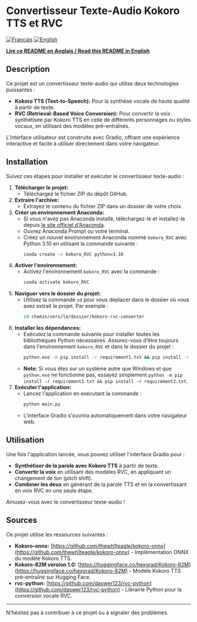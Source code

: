# Convertisseur Texte-Audio Kokoro TTS et RVC

[![Français](https://img.shields.io/badge/Langue-Français-blue.svg)](./README_FR.md)
[![English](https://img.shields.io/badge/Language-English-green.svg)](./README_EN.md)

[**Lire ce README en Anglais / Read this README in English**](./README_EN.md)

## Description

Ce projet est un convertisseur texte-audio qui utilise deux technologies puissantes :

*   **Kokoro TTS (Text-to-Speech):**  Pour la synthèse vocale de haute qualité à partir de texte.
*   **RVC (Retrieval-Based Voice Conversion):**  Pour convertir la voix synthétisée par Kokoro TTS en celle de différents personnages ou styles vocaux, en utilisant des modèles pré-entraînés.

L'interface utilisateur est construite avec Gradio, offrant une expérience interactive et facile à utiliser directement dans votre navigateur.

## Installation

Suivez ces étapes pour installer et exécuter le convertisseur texte-audio :

1.  **Télécharger le projet:**
    *   Téléchargez le fichier ZIP du dépôt GitHub.
2.  **Extraire l'archive:**
    *   Extrayez le contenu du fichier ZIP dans un dossier de votre choix.
3.  **Créer un environnement Anaconda:**
    *   Si vous n'avez pas Anaconda installé, téléchargez-le et installez-le depuis [le site officiel d'Anaconda](https://www.anaconda.com/products/distribution).
    *   Ouvrez Anaconda Prompt ou votre terminal.
    *   Créez un nouvel environnement Anaconda nommé `kokoro_RVC` avec Python 3.10 en utilisant la commande suivante :
        ```bash
        conda create -n kokoro_RVC python=3.10
        ```
4.  **Activer l'environnement:**
    *   Activez l'environnement `kokoro_RVC` avec la commande :
        ```bash
        conda activate kokoro_RVC
        ```
5.  **Naviguer vers le dossier du projet:**
    *   Utilisez la commande `cd` pour vous déplacer dans le dossier où vous avez extrait le projet. Par exemple :
        ```bash
        cd chemin/vers/le/dossier/kokoro-rvc-converter
        ```
6.  **Installer les dépendances:**
    *   Exécutez la commande suivante pour installer toutes les bibliothèques Python nécessaires. Assurez-vous d'être toujours dans l'environnement `kokoro_RVC` et dans le dossier du projet :
        ```bash
        python.exe -m pip install -r requirement1.txt && pip install -r requirement2.txt
        ```
    *   **Note:**  Si vous êtes sur un système autre que Windows et que `python.exe` ne fonctionne pas, essayez simplement `python -m pip install -r requirement1.txt && pip install -r requirement2.txt`.
7.  **Exécuter l'application:**
    *   Lancez l'application en exécutant la commande :
        ```bash
        python main.py
        ```
    *   L'interface Gradio s'ouvrira automatiquement dans votre navigateur web.

## Utilisation

Une fois l'application lancée, vous pouvez utiliser l'interface Gradio pour :

*   **Synthétiser de la parole avec Kokoro TTS** à partir de texte.
*   **Convertir la voix** en utilisant des modèles RVC, en appliquant un changement de ton (pitch shift).
*   **Combiner les deux** en générant de la parole TTS et en la convertissant en voix RVC en une seule étape.

Amusez-vous avec le convertisseur texte-audio !

## Sources

Ce projet utilise les ressources suivantes :

*   **Kokoro-onnx:** [https://github.com/thewh1teagle/kokoro-onnx](https://github.com/thewh1teagle/kokoro-onnx) - Implémentation ONNX du modèle Kokoro TTS.
*   **Kokoro-82M version 1.0:** [https://huggingface.co/hexgrad/Kokoro-82M](https://huggingface.co/hexgrad/Kokoro-82M) - Modèle Kokoro TTS pré-entraîné sur Hugging Face.
*   **rvc-python:** [https://github.com/daswer123/rvc-python](https://github.com/daswer123/rvc-python) - Librairie Python pour la conversion vocale RVC.

---

N'hésitez pas à contribuer à ce projet ou à signaler des problèmes.
